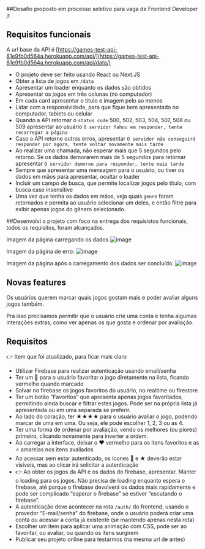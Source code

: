 ##Desafio proposto em processo seletivo para vaga de Frontend Developer jr.

## Requisitos funcionais

A url base da API é [https://games-test-api-81e9fb0d564a.herokuapp.com/api/](https://games-test-api-81e9fb0d564a.herokuapp.com/api/data/)

- O projeto deve ser feito usando React ou Next.JS
- Obter a lista de jogos em `/data`
- Apresentar um loader enquanto os dados são obtidos
- Apresentar os jogos em três colunas (no computador)
- Em cada card apresentar o título e imagem pelo ao menos
- Lidar com a responsividade, para que fique bem apresentado no computador, tablets ou celular
- Quando a API retornar o `status code` 500, 502, 503, 504, 507, 508 ou 509 apresentar ao usuário `O servidor fahou em responder, tente recarregar a página`
- Caso a API retorne outros erros, apresentar `O servidor não conseguirá responder por agora, tente voltar novamente mais tarde`
- Ao realizar uma chamada, não esperar mais que 5 segundos pelo retorno. Se os dados demorarem mais de 5 segundos para retornar apresentar `O servidor demorou para responder, tente mais tarde`
- Sempre que apresentar uma mensagem para o usuário, ou tiver os dados em mãos para apresentar, ocultar o loader
- Incluir um campo de busca, que permite localizar jogos pelo título, com busca case insensitive
- Uma vez que tenha os dados em mãos, veja quais `genre` foram retornados e permita ao usuário selecionar um deles, e então filtre para exibir apenas jogos do gênero selecionado.

##Desenvolvi o projeto com foco na entrega dos requisistos funcionais, todos os requisitos, foram alcançados.

Imagem da página carregando os dados
![image](https://github.com/dev-Raffa/desafio-games-api/assets/113853780/daa5c2e1-f836-4837-bc0a-9da30a016291)


Imagem da página de erro:
![image](https://github.com/dev-Raffa/desafio-games-api/assets/113853780/c8525902-44f9-4aad-bc36-c0fb64c61dbd)

Imagem da página após o carregamento dos dados ser concluído.
![image](https://github.com/dev-Raffa/desafio-games-api/assets/113853780/4e342bfb-33ac-42de-8a72-f9f57b1f99f2)

## Novas features

Os usuários querem marcar quais jogos gostam mais e poder avaliar alguns jogos também.

Pra isso precisamos permitir que o usuário crie uma conta e tenha algumas interações extras, como ver apenas os que gosta e ordenar por avaliação.

## Requisitos

👉 Item que foi atualizado, para ficar mais claro

- Utilizar Firebase para realizar autenticação usando email/senha
- Ter um 🩶 para o usuário favoritar o jogo diretamente na lista, ficando vermelho quando marcado
- Salvar no firebase os jogos favoritos do usuário, no realtime ou firestore
- Ter um botão “Favoritos” que apresenta apenas jogos favoritados, permitindo ainda buscar e filtrar estes jogos. Pode ser na própria lista já apresentada ou em uma separada se preferir.
- Ao lado do coração, ter ★★★★ para o usuário avaliar o jogo, podendo marcar de uma em uma. Ou seja, ele pode escolher 1, 2, 3 ou as 4.
- Ter uma forma de ordenar por avaliação, vendo os melhores (ou piores) primeiro, clicando novamente para inverter a ordem.
- Ao carregar a interface, deixar o ❤️ vermelho para os itens favoritos e as ⭐️ amarelas nos itens avaliados
- Ao acessar sem estar autenticado, os ícones 🩶 e ★ deverão estar visíveis, mas ao clicar irá solicitar a autenticação
- 👉 Ao obter os jogos da API e os dados do firebase, apresentar. Manter o loading para os jogos. Não precisa de loading enquanto espera o firebase, até porque o firebase devolverá os dados mais rapidamente e pode ser complicado “esperar o firebase” se estiver “escutando o firebase”.
- A autenticação deve acontecer na rota `/auth/` do frontend, usando o provedor “E-mail/senha” do firebase, onde o usuário poderá criar uma conta ou acessar a conta já existente (se mantendo apenas nesta rota)
- Escolher um item para aplicar uma animação com CSS, pode ser ao favoritar, ou avaliar, ou quando os itens surgirem
- Publicar seu projeto online para testarmos (na mesma url de antes)